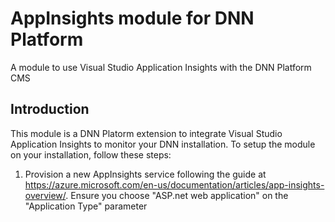 # AppInsights module for DNN Platform
A module to use Visual Studio Application Insights with the DNN Platform CMS

## Introduction
This module is a DNN Platorm extension to integrate Visual Studio Application Insights to monitor your DNN installation. To setup the module on your installation, follow these steps:
1. Provision a new AppInsights service following the guide at https://azure.microsoft.com/en-us/documentation/articles/app-insights-overview/. Ensure you choose "ASP.net web application" on the "Application Type" parameter
